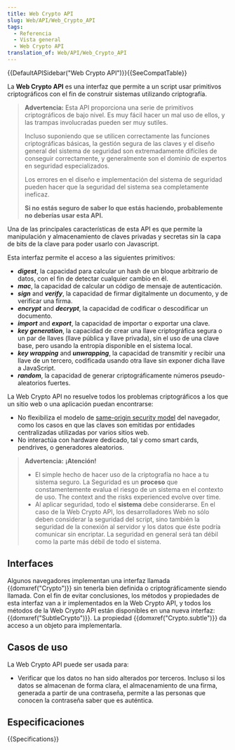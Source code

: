 ```yaml
---
title: Web Crypto API
slug: Web/API/Web_Crypto_API
tags:
  - Referencia
  - Vista general
  - Web Crypto API
translation_of: Web/API/Web_Crypto_API
---
```


{{DefaultAPISidebar("Web Crypto API")}}{{SeeCompatTable}}

La **Web Crypto API** es una interfaz que permite a un script usar primitivos criptográficos con el fin de construir sistemas utilizando criptografía.

> **Advertencia:** Esta API proporciona una serie de primitivos criptográficos de bajo nivel. Es muy fácil hacer un mal uso de ellos, y las trampas involucradas pueden ser muy sutiles.
>
> Incluso suponiendo que se utilicen correctamente las funciones criptográficas básicas, la gestión segura de las claves y el diseño general del sistema de seguridad son extremadamente difíciles de conseguir correctamente, y generalmente son el dominio de expertos en seguridad especializados.
>
> Los errores en el diseño e implementación del sistema de seguridad pueden hacer que la seguridad del sistema sea completamente ineficaz.
>
> **Si no estás seguro de saber lo que estás haciendo, probablemente no deberías usar esta API.**

Una de las principales características de esta API es que permite la manipulación y almacenamiento de claves privadas y secretas sin la capa de bits de la clave para poder usarlo con Javascript.

Esta interfaz permite el acceso a las siguientes primitivos:

- **_digest_**, la capacidad para calcular un hash de un bloque arbitrario de datos, con el fin de detectar cualquier cambio en él.
- **_mac_**, la capacidad de calcular un código de mensaje de autenticación.
- **_sign_** and **_verify_**, la capacidad de firmar digitalmente un documento, y de verificar una firma.
- **_encrypt_** and **_decrypt_**, la capacidad de codificar o descodificar un documento.
- **_import_** and **_export_**, la capacidad de importar o exportar una clave.
- **_key generation_**, la capacidad de crear una llave criptográfica segura o un par de llaves (llave pública y llave privada), sin el uso de una clave base, pero usando la entropía disponible en el sistema local.
- **_key wrapping_** and **_unwrapping_**, la capacidad de transmitir y recibir una llave de un tercero, codificada usando otra llave sin exponer dicha llave a JavaScript.
- **_random_**, la capacidad de generar criptográficamente números pseudo-aleatorios fuertes.

La Web Crypto API no resuelve todos los problemas criptográficos a los que un sitio web o una aplicación puedan encontrarse:

- No flexibiliza el modelo de [same-origin security model](/es/docs/Web/Security/Same-origin_policy) del navegador, como los casos en que las claves son emitidas por entidades centralizadas utilizadas por varios sitios web.
- No interactúa con hardware dedicado, tal y como smart cards, pendrives, o generadores aleatorios.

> **Advertencia:** **¡Atención!**
>
> - El simple hecho de hacer uso de la criptografía no hace a tu sistema seguro. La Seguridad es un **proceso** que constamentemente evalua el riesgo de un sistema en el contexto de uso. The context and the risks experienced evolve over time.
> - Al aplicar seguridad, todo el **sistema** debe considerarse. En el caso de la Web Crypto API, los desarrolladores Web no sólo deben considerar la seguridad del script, sino también la seguridad de la conexión al servidor y los datos que éste podría comunicar sin encriptar. La seguridad en general será tan débil como la parte más débil de todo el sistema.

## Interfaces

Algunos navegadores implementan una interfaz llamada {{domxref("Crypto")}} sin tenerla bien definida o criptográficamente siendo llamada. Con el fin de evitar conclusiones, los métodos y propiedades de esta interfaz van a ir implementados en la Web Crypto API, y todos los métodos de la Web Crypto API están disponibles en una nueva interfaz: {{domxref("SubtleCrypto")}}.
La propiedad {{domxref("Crypto.subtle")}} da acceso a un objeto para implementarla.

## Casos de uso

La Web Crypto API puede ser usada para:

- Verificar que los datos no han sido alterados por terceros. Incluso si los datos se almacenan de forma clara, el almacenamiento de una firma, generada a partir de una contraseña, permite a las personas que conocen la contraseña saber que es auténtica.

## Especificaciones

{{Specifications}}
